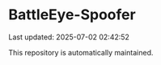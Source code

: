 # BattleEye-Spoofer

Last updated: 2025-07-02 02:42:52

This repository is automatically maintained.
